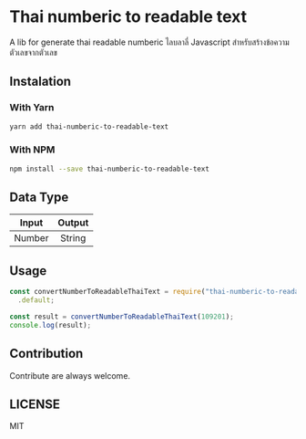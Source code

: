 # Thai numberic to readable text

A lib for generate thai readable numberic
ไลบลาลี่ Javascript สำหรับสร้างข้อความตัวเลขจากตัวเลข

## Instalation

### With Yarn

```bash
yarn add thai-numberic-to-readable-text
```

### With NPM

```bash
npm install --save thai-numberic-to-readable-text
```

## Data Type

| Input  | Output |
| ------ | :----: |
| Number | String |

## Usage

```javascript
const convertNumberToReadableThaiText = require("thai-numberic-to-readable-text")
  .default;

const result = convertNumberToReadableThaiText(109201);
console.log(result);
```

## Contribution

Contribute are always welcome.

## LICENSE

MIT

